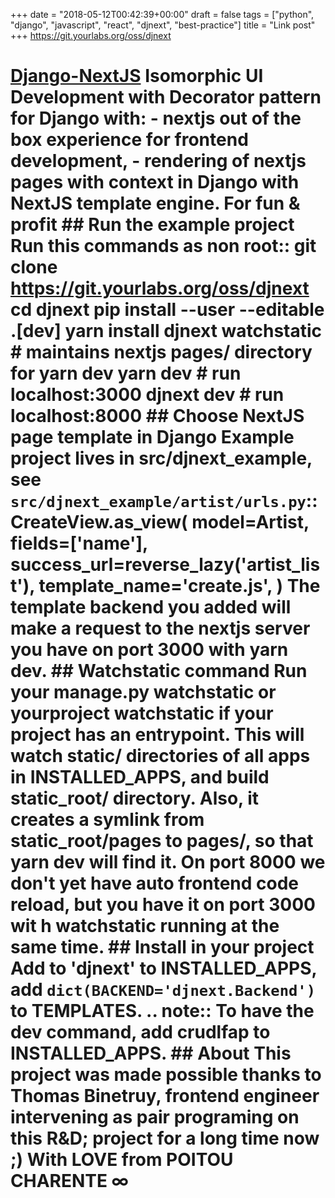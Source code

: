 +++
date = "2018-05-12T00:42:39+00:00"
draft = false
tags = ["python", "django", "javascript", "react", "djnext", "best-practice"]
title = "Link post"
+++
https://git.yourlabs.org/oss/djnext

# [Django-NextJS](https://git.yourlabs.org/oss/djnext) Isomorphic UI Development with Decorator pattern for Django with: \- nextjs out of the box experience for frontend development, \- rendering of nextjs pages with context in Django with NextJS template engine. For fun & profit ## Run the example project Run this commands as non root:: git clone https://git.yourlabs.org/oss/djnext cd djnext pip install --user --editable .[dev] yarn install djnext watchstatic # maintains nextjs pages/ directory for yarn dev yarn dev # run localhost:3000 djnext dev # run localhost:8000 ## Choose NextJS page template in Django Example project lives in src/djnext_example, see ``src/djnext_example/artist/urls.py``:: CreateView.as_view( model=Artist, fields=['name'], success_url=reverse_lazy('artist_list'), template_name='create.js', ) The template backend you added will make a request to the nextjs server you have on port 3000 with yarn dev. ## Watchstatic command Run your manage.py watchstatic or yourproject watchstatic if your project has an entrypoint. This will watch static/ directories of all apps in INSTALLED_APPS, and build static_root/ directory. Also, it creates a symlink from static_root/pages to pages/, so that yarn dev will find it. On port 8000 we don't yet have auto frontend code reload, but you have it on port 3000 wit h watchstatic running at the same time. ## Install in your project Add to 'djnext' to INSTALLED_APPS, add ``dict(BACKEND='djnext.Backend')`` to TEMPLATES. .. note:: To have the dev command, add crudlfap to INSTALLED_APPS. ## About This project was made possible thanks to Thomas Binetruy, frontend engineer intervening as pair programing on this R&amp;D; project for a long time now ;) With LOVE from POITOU CHARENTE ∞
